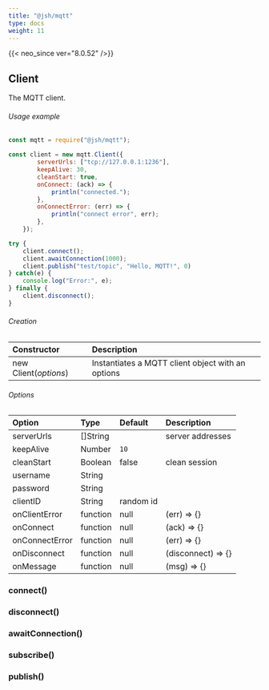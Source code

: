```yaml
---
title: "@jsh/mqtt"
type: docs
weight: 11
---
```


{{< neo_since ver="8.0.52" />}}


## Client

The MQTT client.

<h6>Usage example</h6>

```js {linenos=table,linenostart=1}
const mqtt = require("@jsh/mqtt");

const client = new mqtt.Client({
        serverUrls: ["tcp://127.0.0.1:1236"],
        keepAlive: 30,
        cleanStart: true,
        onConnect: (ack) => {
            println("connected.");
        },
        onConnectError: (err) => {
            println("connect error", err);
        },
    });

try {    
    client.connect();
    client.awaitConnection(1000);
    client.publish("test/topic", "Hello, MQTT!", 0)
} catch(e) {
    console.log("Error:", e);
} finally {
    client.disconnect();
}
```

<h6>Creation</h6>

| Constructor             | Description                          |
|:------------------------|:----------------------------------------------|
| new Client(*options*)   | Instantiates a MQTT client object with an options |

<h6>Options</h6>

| Option              | Type         | Default        | Description         |
|:--------------------|:-------------|:---------------|:--------------------|
| serverUrls          | []String     |                | server addresses    |
| keepAlive           | Number       | `10`           |                     |
| cleanStart          | Boolean      | false          | clean session       |
| username            | String       |                |                     |
| password            | String       |                |                     |
| clientID            | String       | random id      |                     |
| onClientError       | function     | null           | (err) => {}         |
| onConnect           | function     | null           | (ack) => {}         |
| onConnectError      | function     | null           | (err) => {}         |
| onDisconnect        | function     | null           | (disconnect) => {}  |
| onMessage           | function     | null           | (msg) => {}         |

### connect()

### disconnect()

### awaitConnection()

### subscribe()

### publish()
